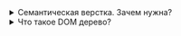 <details>
<summary>
Семантическая верстка. Зачем нужна?
</summary>

позволяет screen reader'ам понимать правильную структуру сайта
accesability (доступность) повышается

позволяет улучшить SEO для роботов google, bing, yandex...

для ориентации в разметке

```html
<!-- не просто <div></div>, а: -->
<p></p>
<h1></h1>
<title></title>
<header></header>
<footer></footer>
<section></section>
<article></article>
<aside></aside>
<a></a>
<span></span>
<strong></strong>
<small></small>
```

</details>

<details>
<summary>
Что такое DOM дерево?
</summary>

Дерево, показывающее зависимости между блоками (вложенность)

</details>

